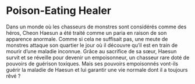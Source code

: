 # Poison-Eating Healer
Dans un monde où les chasseurs de monstres sont considérés comme des héros, Cheon Haesun a été traité comme un paria en raison de son apparence anormale. Comme si cela ne suffisait pas, une meute de monstres attaque son quartier le jour où il découvre qu’il est en train de mourir d’une maladie inconnue. Grâce au sacrifice de sa sœur, Haesun survit et se réveille pour devenir un empoisonneur, un chasseur rare doté de pouvoirs de guérison toxiques. Mais ses pouvoirs empoisonnés vont-ils guérir la maladie de Haesun et lui garantir une vie normale dont il a toujours rêvé ?